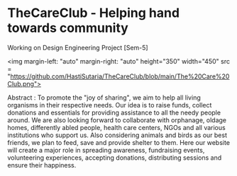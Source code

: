 # TheCareClub - Helping hand towards community
Working on Design Engineering Project [Sem-5]


<img  margin-left: "auto" margin-right: "auto" height="350" width="450" src = "https://github.com/HastiSutaria/TheCareClub/blob/main/The%20Care%20Club.png"></img>

Abstract : To promote the "joy of sharing", we aim to help all living organisms in their respective needs. Our idea is to raise funds, collect donations and essentials for providing assistance to all the needy people around. We are also looking forward to collaborate with orphanage, oldage homes, differently abled people, health care centers, NGOs and all various institutions who support us. Also considering animals and birds as our best friends, we plan to feed, save and provide shelter to them. Here our website will create a major role in spreading awareness, fundraising events, volunteering experiences, accepting donations, distributing sessions and ensure their happiness.
